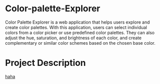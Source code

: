 # Color-palette-Explorer
Color Palette Explorer is a web application that helps users explore and create color palettes. With this application, users can select individual colors from a color picker or use predefined color palettes. They can also adjust the hue, saturation, and brightness of each color, and create complementary or similar color schemes based on the chosen base color.

# Project Description 



[haha](https://nfactorial-task2.vercel.app/)

